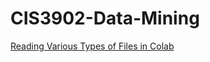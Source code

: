 # CIS3902-Data-Mining
<a href="https://github.com/plthomps/CIS-3902-Data-Mining/blob/main/Reading_Files_in_Colab_with_Jupyter_Notebook.ipynb">Reading Various Types of Files in Colab</a><br>

